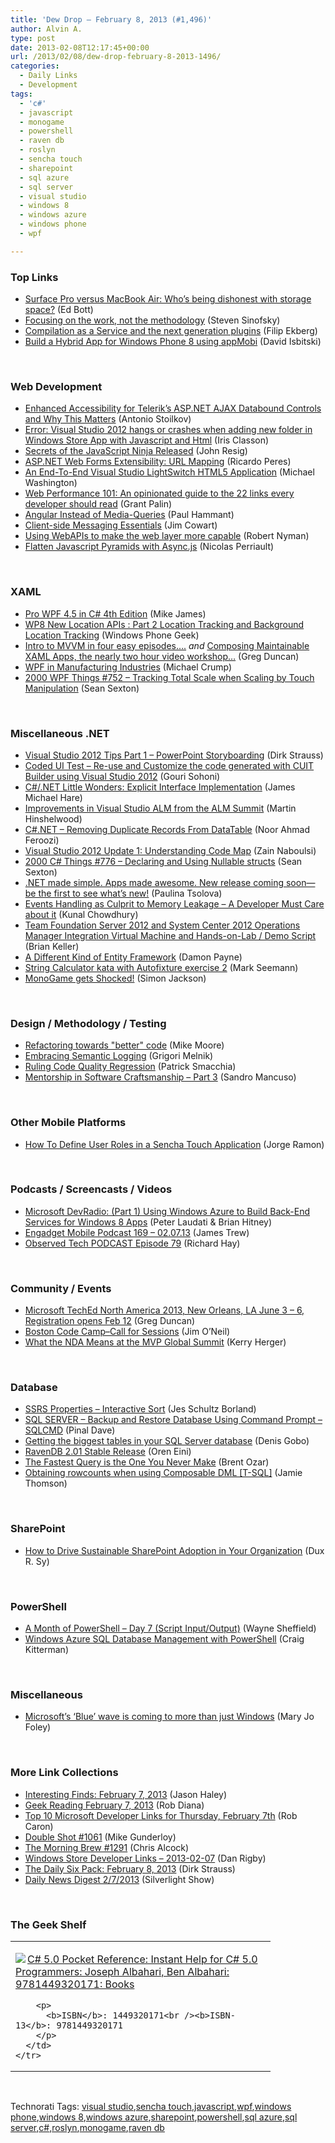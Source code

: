 ```yaml
---
title: 'Dew Drop – February 8, 2013 (#1,496)'
author: Alvin A.
type: post
date: 2013-02-08T12:17:45+00:00
url: /2013/02/08/dew-drop-february-8-2013-1496/
categories:
  - Daily Links
  - Development
tags:
  - 'c#'
  - javascript
  - monogame
  - powershell
  - raven db
  - roslyn
  - sencha touch
  - sharepoint
  - sql azure
  - sql server
  - visual studio
  - windows 8
  - windows azure
  - windows phone
  - wpf

---
```

### <a name="top"></a>Top Links

  * <a href="http://feedproxy.google.com/~r/zdnet/Bott/~3/GQ-9SpRsZBI/" target="_blank">Surface Pro versus MacBook Air: Who&#8217;s being dishonest with storage space?</a> (Ed Bott)
  * <a href="http://feedproxy.google.com/~r/LearningByShipping/~3/Zr6aUKDNB1Y/" target="_blank">Focusing on the work, not the methodology</a> (Steven Sinofsky)
  * <a href="http://blog.filipekberg.se/2013/02/07/compilation-as-a-service-and-the-next-generation-plugins/" target="_blank">Compilation as a Service and the next generation plugins</a> (Filip Ekberg)
  * <a href="http://feedproxy.google.com/~r/msdn/lTEL/~3/kMKW73f03TA/build-a-hybrid-app-for-windows-phone-8-using-appmobi.aspx" target="_blank">Build a Hybrid App for Windows Phone 8 using appMobi</a> (David Isbitski)

&#160;

### <a name="web"></a>Web Development

  * <a href="http://feedproxy.google.com/~r/Telerik/~3/Q6IWpTgKeYU/enhanced-accessibility-for-telerik-s-asp.net-ajax-databound-controls-and-why-this-matters" target="_blank">Enhanced Accessibility for Telerik’s ASP.NET AJAX Databound Controls and Why This Matters</a> (Antonio Stoilkov)
  * <a href="http://www.irisclasson.com/2013/02/07/error-visual-studio-2012-hangs-or-crashes-when-adding-new-folder-in-windows-store-app-with-javascript-and-html/" target="_blank">Error: Visual Studio 2012 hangs or crashes when adding new folder in Windows Store App with Javascript and Html</a> (Iris Classon)
  * <a href="http://ejohn.org/blog/secrets-of-the-javascript-ninja-released/" target="_blank">Secrets of the JavaScript Ninja Released</a> (John Resig)
  * <a href="http://weblogs.asp.net/ricardoperes/archive/2013/02/07/asp-net-web-forms-extensibility-url-mapping.aspx" target="_blank">ASP.NET Web Forms Extensibility: URL Mapping</a> (Ricardo Peres)
  * <a href="http://lightswitchhelpwebsite.com/Blog/tabid/61/EntryId/176/An-End-To-End-Visual-Studio-LightSwitch-HTML5-Application.aspx" target="_blank">An End-To-End Visual Studio LightSwitch HTML5 Application</a> (Michael Washington)
  * <a href="http://grantpalin.com/2013/02/07/web-performance-101-an-opinionated-guide-to-the-22-links-every-developer-should-read/" target="_blank">Web Performance 101: An opinionated guide to the 22 links every developer should read</a> (Grant Palin)
  * <a href="http://feedproxy.google.com/~r/paulhammant/~3/788uw-vD4I4/angular-instead-of-media-queries" target="_blank">Angular Instead of Media-Queries</a> (Paul Hammant)
  * <a href="http://feedproxy.google.com/~r/FreshBrewedCode/~3/u8HVD65fbG0/" target="_blank">Client-side Messaging Essentials</a> (Jim Cowart)
  * <a href="https://hacks.mozilla.org/2013/02/using-webapis-to-make-the-web-layer-more-capable/" target="_blank">Using WebAPIs to make the web layer more capable</a> (Robert Nyman)
  * <a href="https://nicolas.perriault.net/code/2013/flatten-javascript-pyramids-with-async-js/" target="_blank">Flatten Javascript Pyramids with Async.js</a> (Nicolas Perriault)

&#160;

### <a name="silverlight"></a>XAML

  * <a href="http://www.i-programmer.info/bookreviews/50-net-wpf/5429-pro-wpf-45-in-c-4th-edition.html" target="_blank">Pro WPF 4.5 in C# 4th Edition</a> (Mike James)
  * <a href="http://www.windowsphonegeek.com/articles/wp8-new-location-apis--part-2-location-tracking-and-background-location-tracking" target="_blank">WP8 New Location APIs : Part 2 Location Tracking and Background Location Tracking</a> (Windows Phone Geek)
  * <a href="http://coolthingoftheday.blogspot.com/2013/02/into-to-mvvm-in-four-easy-episodes.html" target="_blank">Intro to MVVM in four easy episodes&#8230;.</a> _and_ <a href="http://coolthingoftheday.blogspot.com/2013/02/composing-maintainable-xaml-apps-nearly.html" target="_blank">Composing Maintainable XAML Apps, the nearly two hour video workshop&#8230;</a> (Greg Duncan)
  * <a href="http://feedproxy.google.com/~r/Telerik/~3/62hDF6hHqlM/wpf-in-manufacturing-industries" target="_blank">WPF in Manufacturing Industries</a> (Michael Crump)
  * <a href="http://wpf.2000things.com/2013/02/08/752-tracking-total-scale-when-scaling-by-touch-manipulation/" target="_blank">2000 WPF Things #752 – Tracking Total Scale when Scaling by Touch Manipulation</a> (Sean Sexton)

&#160;

### <a name="dotnet"></a>Miscellaneous .NET

  * <a href="http://feeds.feedblitz.com/~/37965213/0/dirkstrauss~Visual-Studio-Tips-Part-PowerPoint-Storyboarding" target="_blank">Visual Studio 2012 Tips Part 1 – PowerPoint Storyboarding</a> (Dirk Strauss)
  * <a href="http://feedproxy.google.com/~r/netCurryRecentArticles/~3/c1Z3WDMa-KA/ShowArticle.aspx" target="_blank">Coded UI Test – Re-use and Customize the code generated with CUIT Builder using Visual Studio 2012</a> (Gouri Sohoni)
  * <a href="http://feedproxy.google.com/~r/BlackRabbitCoder/~3/AN1DeeKTnJk/c.net-little-wonders-explicit-interface-implementation.aspx" target="_blank">C#/.NET Little Wonders: Explicit Interface Implementation</a> (James Michael Hare)
  * <a href="http://feeds.hinshelwood.com/~/37961226/0/visualstudioalm~Improvements-in-Visual-Studio-ALM-from-the-ALM-Summit/" target="_blank">Improvements in Visual Studio ALM from the ALM Summit</a> (Martin Hinshelwood)
  * <a href="http://www.codeproject.com/Articles/540859/C-23-NETplus-e2-80-93plusRemovingplusDuplicateplus" target="_blank">C#.NET – Removing Duplicate Records From DataTable</a> (Noor Ahmad Feroozi)
  * <a href="http://feedproxy.google.com/~r/zainnab/~3/Tmski9080I8/visual-studio-2012-update-1-understanding-code-map.aspx" target="_blank">Visual Studio 2012 Update 1: Understanding Code Map</a> (Zain Naboulsi)
  * <a href="http://csharp.2000things.com/2013/02/08/776-declaring-and-using-nullable-structs/" target="_blank">2000 C# Things #776 – Declaring and Using Nullable structs</a> (Sean Sexton)
  * <a href="http://feedproxy.google.com/~r/Telerik/~3/nf90RHBLEfA/new-release-coming-soon-be-the-first-to-see-what-s-new" target="_blank">.NET made simple. Apps made awesome. New release coming soon—be the first to see what’s new!</a> (Paulina Tsolova)
  * <a href="http://feedproxy.google.com/~r/kunal2383/~3/VBuDmiC9sOQ/event-handling-to-memory-leak.html" target="_blank">Events Handling as Culprit to Memory Leakage &#8211; A Developer Must Care about it</a> (Kunal Chowdhury)
  * <a href="http://blogs.msdn.com/b/briankel/archive/2013/02/07/team-foundation-server-2012-and-system-center-2012-operations-manager-integration-virtual-machine-and-hands-on-lab-demo-script.aspx" target="_blank">Team Foundation Server 2012 and System Center 2012 Operations Manager Integration Virtual Machine and Hands-on-Lab / Demo Script</a> (Brian Keller)
  * <a href="http://www.damonpayne.com/post.aspx?id=235b5122-2949-4d91-9cce-8d5c7dfd1089" target="_blank">A Different Kind of Entity Framework</a> (Damon Payne)
  * <a href="http://blog.ploeh.dk/2013/02/07/StringCalculatorKataWithAutofixtureExercise2.aspx" target="_blank">String Calculator kata with Autofixture exercise 2</a> (Mark Seemann)
  * <a href="http://www.codeproject.com/Articles/540143/MonoGameplusgetsplusShocked" target="_blank">MonoGame gets Shocked!</a> (Simon Jackson)

&#160;

### <a name="design"></a>Design / Methodology / Testing

  * <a href="http://feedproxy.google.com/~r/blowmage/~3/bWTS4TQFVzc/refactoring-better-code" target="_blank">Refactoring towards "better" code</a> (Mike Moore)
  * <a href="http://blogs.msdn.com/b/agile/archive/2013/02/07/embracing-semantic-logging.aspx" target="_blank">Embracing Semantic Logging</a> (Grigori Melnik)
  * <a href="http://feedproxy.google.com/~r/CodeBetter/~3/ebK9djJSJ38/" target="_blank">Ruling Code Quality Regression</a> (Patrick Smacchia)
  * <a href="http://feeds.dzone.com/~r/zones/agile/~3/KxzDE2V3D14/mentorship-software-1" target="_blank">Mentorship in Software Craftsmanship &#8211; Part 3</a> (Sandro Mancuso)

&#160;

### <a name="mobile"></a>Other Mobile Platforms

  * <a href="http://feedproxy.google.com/~r/feedburner/MiamiCoder/~3/PJS7Jv2qf1o/" target="_blank">How To Define User Roles in a Sencha Touch Application</a> (Jorge Ramon)

&#160;

### <a name="podcasts"></a>Podcasts / Screencasts / Videos

  * <a href="http://feedproxy.google.com/~r/structuretoobig/~3/LE6FuIH1ABQ/post.aspx" target="_blank">Microsoft DevRadio: (Part 1) Using Windows Azure to Build Back-End Services for Windows 8 Apps</a> (Peter Laudati & Brian Hitney)
  * <a href="http://www.engadget.com/2013/02/07/engadget-mobile-podcast-169-02-07-13/" target="_blank">Engadget Mobile Podcast 169 &#8211; 02.07.13</a> (James Trew)
  * <a href="http://feedproxy.google.com/~r/windowsobserver/~3/2n7m0E2Tmzw/" target="_blank">Observed Tech PODCAST Episode 79</a> (Richard Hay)

&#160;

### <a name="events"></a>Community / Events

  * <a href="http://coolthingoftheday.blogspot.com/2013/02/microsoft-teched-north-america-2013-new.html" target="_blank">Microsoft TechEd North America 2013, New Orleans, LA June 3 – 6, Registration opens Feb 12</a> (Greg Duncan)
  * <a href="http://blogs.msdn.com/b/jimoneil/archive/2013/02/07/boston-code-camp-call-for-sessions.aspx" target="_blank">Boston Code Camp–Call for Sessions</a> (Jim O&#8217;Neil)
  * <a href="http://blogs.msdn.com/b/mvpawardprogram/archive/2013/02/07/what-the-nda-means-at-the-mvp-global-summit.aspx" target="_blank">What the NDA Means at the MVP Global Summit</a> (Kerry Herger)

&#160;

### <a name="sql"></a>Database

  * <a href="http://blogs.lessthandot.com/index.php/DataMgmt/ssrs/ssrs-properties-interactive-sort" target="_blank">SSRS Properties &#8211; Interactive Sort</a> (Jes Schultz Borland)
  * <a href="http://blog.sqlauthority.com/2013/02/08/sql-server-backup-and-restore-database-using-command-prompt-sqlcmd/" target="_blank">SQL SERVER – Backup and Restore Database Using Command Prompt – SQLCMD</a> (Pinal Dave)
  * <a href="http://blogs.lessthandot.com/index.php/DataMgmt/DBAdmin/MSSQLServerAdmin/getting-the-biggest-tables-in" target="_blank">Getting the biggest tables in your SQL Server database</a> (Denis Gobo)
  * <a href="http://feedproxy.google.com/~r/AyendeRahien/~3/ITHY5Qm-8Gg/ravendb-2-01-stable-release" target="_blank">RavenDB 2.01 Stable Release</a> (Oren Eini)
  * <a href="http://feedproxy.google.com/~r/BrentOzar-SqlServerDba/~3/0EOvPepUyfY/" target="_blank">The Fastest Query is the One You Never Make</a> (Brent Ozar)
  * <a href="http://feedproxy.google.com/~r/jamiet/~3/Hj7VDAZjaAM/obtaining-rowcounts-when-using-composable-dml.aspx" target="_blank">Obtaining rowcounts when using Composable DML [T-SQL]</a> (Jamie Thomson)

&#160;

### <a name="sp"></a>SharePoint

  * <a href="http://feedproxy.google.com/~r/Meetdux/~3/qtb5K3YoNVI/How-To-Drive-Sustainable-SharePoint-Adoption-in-Your-Org.aspx" target="_blank">How to Drive Sustainable SharePoint Adoption in Your Organization</a> (Dux R. Sy)

&#160;

### <a name="ps"></a>PowerShell

  * <a href="http://www.sqlservercentral.com/blogs/discussionofsqlserver/2013/02/07/a-month-of-powershell-day-7-script-inputoutput/" target="_blank">A Month of PowerShell – Day 7 (Script Input/Output)</a> (Wayne Sheffield)
  * <a href="http://blogs.msdn.com/b/windowsazure/archive/2013/02/07/windows-azure-sql-database-management-with-powershell.aspx" target="_blank">Windows Azure SQL Database Management with PowerShell</a> (Craig Kitterman)

&#160;

### <a name="misc"></a>Miscellaneous

  * <a href="http://www.zdnet.com/microsofts-blue-wave-is-coming-to-more-than-just-windows-7000010998/" target="_blank">Microsoft&#8217;s &#8216;Blue&#8217; wave is coming to more than just Windows</a> (Mary Jo Foley)

&#160;

### <a name="links"></a>More Link Collections

  * <a href="http://jasonhaley.com/blog/post.aspx?id=ea572f57-860a-423b-9f44-55edea3e1df0" target="_blank">Interesting Finds: February 7, 2013</a> (Jason Haley)
  * <a href="http://feedproxy.google.com/~r/RegularGeek/~3/V3C9JOGyDes/" target="_blank">Geek Reading February 7, 2013</a> (Rob Diana)
  * <a href="http://blogs.msdn.com/b/robcaron/archive/2013/02/07/top-10-microsoft-developer-links-for-thursday-february-7th.aspx" target="_blank">Top 10 Microsoft Developer Links for Thursday, February 7th</a> (Rob Caron)
  * <a href="http://afreshcup.com/home/2013/2/7/double-shot-1061.html" target="_blank">Double Shot #1061</a> (Mike Gunderloy)
  * <a href="http://feedproxy.google.com/~r/ReflectivePerspective/~3/_6HHexg4fIg/" target="_blank">The Morning Brew #1291</a> (Chris Alcock)
  * <a href="http://feedproxy.google.com/~r/DanRigby/~3/uQLma1iME-E/" target="_blank">Windows Store Developer Links – 2013-02-07</a> (Dan Rigby)
  * <a href="http://feeds.feedblitz.com/~/37962294/0/dirkstrauss~The-Daily-Six-Pack-February" target="_blank">The Daily Six Pack: February 8, 2013</a> (Dirk Strauss)
  * <a href="http://feedproxy.google.com/~r/silverlightshow/~3/s9p3hla_eKc/Daily-News-Digest-2-7-2013.aspx" target="_blank">Daily News Digest 2/7/2013</a> (Silverlight Show)

&#160;

### <a name="shelf"></a>The Geek Shelf

<div style="padding-bottom: 0px; margin: 0px; padding-left: 0px; padding-right: 0px; display: inline; float: none; padding-top: 0px" id="scid:7dc1bd33-94bd-46fd-a20b-0131235bcd47:a2fb2f4c-97f3-426d-9e85-03e1b2251881" class="wlWriterEditableSmartContent">
  <table cellspacing="0" cellpadding="2" width="400" border="0" unselectable="on">
    <tr>
      <td valign="top" width="400">
        <p>
          <a title="C# 5.0 Pocket Reference: Instant Help for C# 5.0 Programmers: Joseph Albahari, Ben Albahari: 9781449320171: Books" href="http://www.amazon.com/exec/obidos/ASIN/1449320171/alvinashcraft-20"><img data-recalc-dims="1" decoding="async" src="https://i0.wp.com/images.amazon.com/images/P/1449320171.01.MZZZZZZZ.jpg?w=660" border="0" align="left" style="float:left" />C# 5.0 Pocket Reference: Instant Help for C# 5.0 Programmers: Joseph Albahari, Ben Albahari: 9781449320171: Books</a>
        </p>
        
        <p>
          <b>ISBN</b>: 1449320171<br /><b>ISBN-13</b>: 9781449320171
        </p>
      </td>
    </tr>
  </table>
</div>

&#160;

<div style="padding-bottom: 0px; margin: 0px; padding-left: 0px; padding-right: 0px; display: inline; float: none; padding-top: 0px" id="scid:0767317B-992E-4b12-91E0-4F059A8CECA8:f3e4b268-abc8-4fce-b30b-5c99d3201c78" class="wlWriterEditableSmartContent">
  Technorati Tags: <a href="http://technorati.com/tags/visual+studio" rel="tag">visual studio</a>,<a href="http://technorati.com/tags/sencha+touch" rel="tag">sencha touch</a>,<a href="http://technorati.com/tags/javascript" rel="tag">javascript</a>,<a href="http://technorati.com/tags/wpf" rel="tag">wpf</a>,<a href="http://technorati.com/tags/windows+phone" rel="tag">windows phone</a>,<a href="http://technorati.com/tags/windows+8" rel="tag">windows 8</a>,<a href="http://technorati.com/tags/windows+azure" rel="tag">windows azure</a>,<a href="http://technorati.com/tags/sharepoint" rel="tag">sharepoint</a>,<a href="http://technorati.com/tags/powershell" rel="tag">powershell</a>,<a href="http://technorati.com/tags/sql+azure" rel="tag">sql azure</a>,<a href="http://technorati.com/tags/sql+server" rel="tag">sql server</a>,<a href="http://technorati.com/tags/c%23" rel="tag">c#</a>,<a href="http://technorati.com/tags/roslyn" rel="tag">roslyn</a>,<a href="http://technorati.com/tags/monogame" rel="tag">monogame</a>,<a href="http://technorati.com/tags/raven+db" rel="tag">raven db</a>
</div>